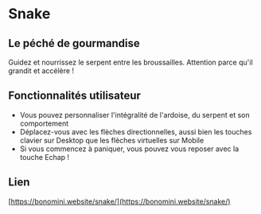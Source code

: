 # Snake

## Le péché de gourmandise

Guidez et nourrissez le serpent entre les broussailles. Attention parce qu'il grandit et accélère !

## Fonctionnalités utilisateur

-  Vous pouvez personnaliser l'intégralité de l'ardoise, du serpent et son comportement
-  Déplacez-vous avec les flèches directionnelles, aussi bien les touches clavier sur Desktop que les flèches virtuelles sur Mobile
-  Si vous commencez à paniquer, vous pouvez vous reposer avec la touche Echap !

## Lien

[https://bonomini.website/snake/](https://bonomini.website/snake/)
